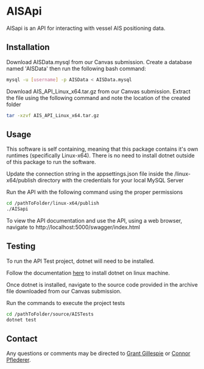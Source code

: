 ﻿# AISApi

AISapi is an API for interacting with vessel AIS positioning data.

## Installation

Download AISData.mysql from our Canvas submission.
Create a database named 'AISData' then run the following bash command:

```bash
mysql -u [username] -p AISData < AISData.mysql
```

Download AIS_API_Linux_x64.tar.gz from our Canvas submission.
Extract the file using the following command and note the location of the created folder

```bash
tar -xzvf AIS_API_Linux_x64.tar.gz
```

## Usage

This software is self containing, meaning that this package contains it's own runtimes (specifically Linux-x64). There is no need to install dotnet outside of this package to run the software.

Update the connection string in the appsettings.json file inside the /linux-x64/publish directory with the credentials for your local MySQL Server

Run the API with the following command using the proper permissions

```bash
cd /pathToFolder/linux-x64/publish
./AISapi
```

To view the API documentation and use the API, using a web browser, navigate to http://localhost:5000/swagger/index.html

## Testing

To run the API Test project, dotnet will need to be installed.

Follow the documentation [here](https://docs.microsoft.com/en-us/dotnet/core/install/linux-scripted-manual) to install dotnet on linux machine.

Once dotnet is installed, navigate to the source code provided in the archive file downloaded from our Canvas submission.

Run the commands to execute the project tests

```bash
cd /pathToFolder/source/AISTests
dotnet test
```

## Contact

Any questions or comments may be directed to [Grant Gillespie](mailto:gjgillespie@bsu.edu) or [Connor Pflederer](mailto:cjpflederer@bsu.edu).